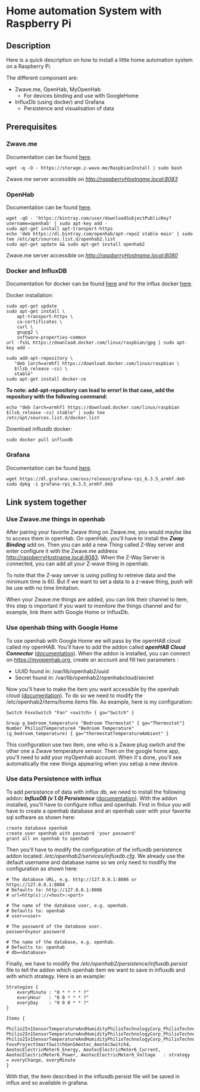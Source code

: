 # Home automation System with Raspberry Pi

## Description

Here is a quick description on how to install a little home automation system on a Raspberry Pi.

The different componant are: 
- Zwave.me, OpenHab, MyOpenHab
    - For devices binding and use with GoogleHome
- InfluxDb (using docker) and Grafana
    - Persistence and visualisation of data

##  Prerequisites

### Zwave.me
Documentation can be found [here](https://z-wave.me/z-way/download-z-way/).

```
wget -q -O - https://storage.z-wave.me/RaspbianInstall | sudo bash
```
Zwave.me server accessible on _http://raspberryHostname.local:8083_

### OpenHab

Documentation can be found [here](https://www.openhab.org/download/).
```
wget -qO - 'https://bintray.com/user/downloadSubjectPublicKey?username=openhab' | sudo apt-key add -
sudo apt-get install apt-transport-https
echo 'deb https://dl.bintray.com/openhab/apt-repo2 stable main' | sudo tee /etc/apt/sources.list.d/openhab2.list
sudo apt-get update && sudo apt-get install openhab2
```
Zwave.me server accessible on _http://raspberryHostname.local:8080_

### Docker and InfluxDB
Documentation for docker can be found [here](https://docs.docker.com/install/linux/docker-ce/debian/) and for the influx docker [here](https://hub.docker.com/_/influxdb).

Docker installation:
```
sudo apt-get update
sudo apt-get install \
    apt-transport-https \
    ca-certificates \
    curl \
    gnupg2 \
    software-properties-common
url -fsSL https://download.docker.com/linux/raspbian/gpg | sudo apt-key add -
 
sudo add-apt-repository \
   "deb [arch=armhf] https://download.docker.com/linux/raspbian \
   $(lsb_release -cs) \
   stable"
sudo apt-get install docker-ce

```

**To note: add-apt-repository can lead to error! In that case, add the repository with the following command:**
```
echo "deb [arch=armhf] https://download.docker.com/linux/raspbian $(lsb_release -cs) stable" | sudo tee /etc/apt/sources.list.d/docker.list

 ```

Download influxdb docker:
```
sudo docker pull influxdb
```

### Grafana
Documentation can be found [here](https://grafana.com/grafana/download?platform=arm).

```
wget https://dl.grafana.com/oss/release/grafana-rpi_6.3.5_armhf.deb
sudo dpkg -i grafana-rpi_6.3.5_armhf.deb
```

## Link system together
### Use Zwave.me things in openhab
After pairing your favorite Zwave thing on Zwave.me, you would maybe like to access them in openHab. On openHab, you'll have to install the **_Zway Binding_** add on. Then you can add a new Thing called Z-Way server and enter configure it with the Zwave.me address http://raspberryHostname.local:8083. When the Z-Way Server is connected, you can add all your Z-wave thing in openhab. 

To note that the Z-way server is using polling to retreive data and the minimum time is 60. But if we want to set a data to a z-wave thing, push will be use with no time limitation.

When your Zwave.me things are added, you can link their channel to item, this step is important if you want to monitore the things channel and for example, link them with Google Home or InfluxDb.

### Use openhab thing with Google Home

To use openhab with Google Home we will pass by the openHAB cloud called my openHAB. You'll have to add the addon called **_openHAB Cloud Connector_** ([documentation](https://www.openhab.org/addons/integrations/openhabcloud/)). When the addon is installed, you can connect on https://myopenhab.org, create an account and fill two parameters :
- UUID	found in: /var/lib/openhab2/uuid
- Secret	found in: /var/lib/openhab2/openhabcloud/secret

Now you'll have to make the item you want accessible by the openhab cloud ([documentation](https://www.openhab.org/docs/ecosystem/google-assistant/)). To do so we need to modify the /etc/openhab2/items/home.items file. As example, here is my configuration:
```
Switch FoxxSwitch "Fan" <switch> { ga="Switch" }

Group g_bedroom_temperature "Bedroom Thermostat" { ga="Thermostat"}
Number Philio2Temperature4 "Bedroom Temperature" (g_bedroom_temperature) { ga="thermostatTemperatureAmbient" }
```
This configuration use two item, one who is a Zwave plug switch and the other one a Zwave temperature sensor. 
Then on the google home app, you'll need to add your myOpenhab account. When it's done, you'll see automatically the new things appearing when you setup a new device.

### Use data Persistence with influx

To add persistance of data with influx db, we need to install the following addon: _**InfluxDB (v 1.0) Persistence**_ ([documentation](https://www.openhab.org/addons/persistence/influxdb/)).
With the addon installed, you'll have to configure influx and openhab. First in finlux you will have to create a openhab database and an openhab user with your favorite sql software as shown here:
```
create database openhab
create user openhab with password 'your password'
grant all on openhab to openhab
```
Then you'll have to modify the configuration of the influxdb persistence addon located: _/etc/openhab2/services/influxdb.cfg_. We already use the default username and database name so we only need to modifiy the configuration as shown here:
```
# The database URL, e.g. http://127.0.0.1:8086 or https://127.0.0.1:8084 .
# Defaults to: http://127.0.0.1:8086
# url=http(s)://<host>:<port>

# The name of the database user, e.g. openhab.
# Defaults to: openhab
# user=<user>

# The password of the database user.
password=your password

# The name of the database, e.g. openhab.
# Defaults to: openhab
# db=<database>

```
Finally, we have to modify the _/etc/openhab2/persistence/influxdb.persist_ file to tell the addon which openhab item we want to save in influxdb and with which strategy. Here is an example:

```
Strategies {
    everyMinute : "0 * * * * ?"
    everyHour   : "0 0 * * * ?"
    everyDay    : "0 0 0 * * ?"
}

Items {
    Philio2In1SensorTemperatureAndHumidityPhilioTechnologyCorp_PhilioTechnologyCorpTemperature5, Philio2In1SensorTemperatureAndHumidityPhilioTechnologyCorp_PhilioTechnologyCorpHumidity5, Philio2In1SensorTemperatureAndHumidityPhilioTechnologyCorp_PhilioTechnologyCorpBattery5, FoxxProjectSmartSwitchGen5Aeotec_AeotecSwitch4, AeotecElectricMeter6_Energy, AeotecElectricMeter6_Current, AeotecElectricMeter6_Power, AeotecElectricMeter6_Voltage   : strategy = everyChange, everyMinute
}
```

With that, the item described in the influxdb.persist file will be saved in influx and so available in grafana.
